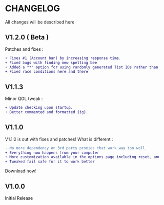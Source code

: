 # CHANGELOG
All changes will be described here
## V1.2.0 ( Beta )
Patches and fixes : 
```diff
+ Fixes #1 (Account ban) by increasing response time.
+ Fixed bugs with finding new spelling bee
+ Added a "*" option for using randomly generated list IDs rather than IDs from a specific search term.
+ Fixed race conditions here and there
```
## V1.1.3
Minor QOL tweak :
```diff
+ Update checking upon startup.
+ Better commented and formatted (ig).
```

## V1.1.0
V1.1.0 is out with fixes and patches!
What is different : 
```diff
- No more dependency on 3rd party proxies that work way too well
+ Everything now happens from your computer
+ More customization available in the options page including reset, and number of strikes
+ Tweaked fail safe for it to work better
```
Download now!

## V1.0.0
Initial Release
